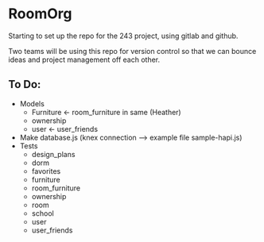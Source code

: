 # RoomOrg 

Starting to set up the repo for the 243 project, using gitlab and github. 

Two teams will be using this repo for version control so that we can bounce ideas
and project management off each other. 

## To Do:
* Models
  * Furniture <- room_furniture in same (Heather) 
  * ownership
  * user <- user_friends
* Make database.js (knex connection --> example file sample-hapi.js)
* Tests 
  * design_plans
  * dorm
  * favorites
  * furniture
  * room_furniture
  * ownership
  * room
  * school
  * user
  * user_friends